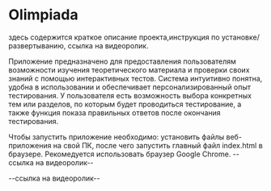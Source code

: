  # Olimpiada
здесь содержится краткое описание проекта,инструкция по установке/развертыванию, ссылка на видеоролик.

Приложение  предназначено для предоставления пользователям возможности изучения теоретического материала и проверки своих знаний с помощью интерактивных тестов. Система интуитивно понятна, удобна в использовании и обеспечивает персонализированный опыт тестирования.
У пользователя есть возможность выбора конкретных тем или разделов, по которым будет проводиться тестирование, а также функция показа правильных ответов после окончания тестирования.

Чтобы запустить приложение необходимо: установить файлы веб-приложения на свой ПК, после чего запустить главный файл index.html в браузере. Рекомедуется использовать браузер Google Chrome.
--ссылка на видеоролик--

--ссылка на видеоролик--
